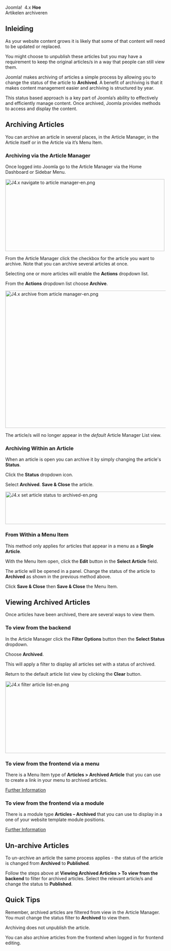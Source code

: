 <!-- Filename: J4.x:How_to_Archive_an_Article / Display title: Hoe een artikel archiveren -->

Joomla!  4.x <span id="main-portal-heading">**Hoe**  
Artikelen archiveren</span>

## Inleiding

As your website content grows it is likely that some of that content
will need to be updated or replaced.

You might choose to unpublish these articles but you may have a
requirement to keep the original articles/s in a way that people can
still view them.

Joomla! makes archiving of articles a simple process by allowing you to
change the status of the article to **Archived**. A benefit of archiving
is that it makes content management easier and archiving is structured
by year.

This status based approach is a key part of Joomla’s ability to
effectively and efficiently manage content. Once archived, Joomla
provides methods to access and display the content.

## Archiving Articles

You can archive an article in several places, in the Article Manager, in
the Article itself or in the Article via it’s Menu Item.

### Archiving via the Article Manager

Once logged into Joomla go to the Article Manager via the Home Dashboard
or Sidebar Menu.

<img
src="https://docs.joomla.org/images/thumb/e/e8/J4.x_navigate_to_article_manager-en.png/500px-J4.x_navigate_to_article_manager-en.png"
class="thumbborder" decoding="async"
srcset="https://docs.joomla.org/images/thumb/e/e8/J4.x_navigate_to_article_manager-en.png/750px-J4.x_navigate_to_article_manager-en.png 1.5x, https://docs.joomla.org/images/e/e8/J4.x_navigate_to_article_manager-en.png 2x"
data-file-width="1000" data-file-height="452" width="500" height="226"
alt="J4.x navigate to article manager-en.png" />

From the Article Manager click the checkbox for the article you want to
archive. Note that you can archive several articles at once.

Selecting one or more articles will enable the **Actions** dropdown
list.

From the **Actions** dropdown list choose **Archive**.

<img
src="https://docs.joomla.org/images/thumb/0/06/J4.x_archive_from_article_manager-en.png/800px-J4.x_archive_from_article_manager-en.png"
class="thumbborder" decoding="async"
srcset="https://docs.joomla.org/images/0/06/J4.x_archive_from_article_manager-en.png 1.5x"
data-file-width="1000" data-file-height="539" width="800" height="431"
alt="J4.x archive from article manager-en.png" />

The article/s will no longer appear in the *default* Article Manager
List view.

### Archiving Within an Article

When an article is open you can archive it by simply changing the
article's **Status**.

Click the **Status** dropdown icon.

Select **Archived**. **Save & Close** the article.

<img
src="https://docs.joomla.org/images/thumb/9/98/J4.x_set_article_status_to_archived-en.png/800px-J4.x_set_article_status_to_archived-en.png"
class="thumbborder" decoding="async"
srcset="https://docs.joomla.org/images/9/98/J4.x_set_article_status_to_archived-en.png 1.5x"
data-file-width="1000" data-file-height="127" width="800" height="102"
alt="J4.x set article status to archived-en.png" />

### From Within a Menu Item

This method only applies for articles that appear in a menu as a
**Single Article**.

With the Menu Item open, click the **Edit** button in the **Select
Article** field.

The article will be opened in a panel. Change the status of the article
to **Archived** as shown in the previous method above.

Click **Save & Close** then **Save & Close** the Menu Item.

## Viewing Archived Articles

Once articles have been archived, there are several ways to view them.

### To view from the backend

In the Article Manager click the **Filter Options** button then the
**Select Status** dropdown.

Choose **Archived**.

This will apply a filter to display all articles set with a status of
archived.

Return to the default article list view by clicking the **Clear**
button.

<img
src="https://docs.joomla.org/images/thumb/4/4c/J4.x_filter_article_list-en.png/800px-J4.x_filter_article_list-en.png"
class="thumbborder" decoding="async"
srcset="https://docs.joomla.org/images/4/4c/J4.x_filter_article_list-en.png 1.5x"
data-file-width="1000" data-file-height="283" width="800" height="226"
alt="J4.x filter article list-en.png" />

### To view from the frontend via a menu

There is a Menu Item type of **Articles \> Archived Article** that you
can use to create a link in your menu to archived articles.

[Further
Information](https://docs.joomla.org/J4.x:How_to_Create_a_Menu_Item_to_View_Archived_Articles "Special:MyLanguage/J4.x:How to Create a Menu Item to View Archived Articles")

### To view from the frontend via a module

There is a module type **Articles – Archived** that you can use to
display in a one of your website template module positions.

[Further
Information](https://docs.joomla.org/J4.x:How_to_Show_a_Calendar_Month_List_of_Archived_Articles_Using_a_Module "Special:MyLanguage/J4.x:How to Show a Calendar Month List of Archived Articles Using a Module")

## Un-archive Articles

To un-archive an article the same process applies - the status of the
article is changed from **Archived** to **Published**.

Follow the steps above at **Viewing Archived Articles \> To view from
the backend** to filter for archived articles. Select the relevant
article/s and change the status to **Published**.

## Quick Tips

Remember, archived articles are filtered from view in the Article
Manager. You must change the status filter to **Archived** to view them.

Archiving does not unpublish the article.

You can also archive articles from the frontend when logged in for
frontend editing.
